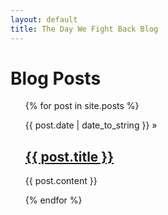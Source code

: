 ```yaml
---
layout: default
title: The Day We Fight Back Blog
---
```


<div id="home">
  <h1>Blog Posts</h1>
  <ul class="posts">
    {% for post in site.posts %}
    <article class="post">
      <p><span>{{ post.date | date_to_string }}</span> &raquo; <a href="/blog{{ post.url }}"><h2>{{ post.title }}</a></h2></p>
      <p class="content">{{ post.content }}</p>
	</article>
    {% endfor %}
  </ul>
</div>